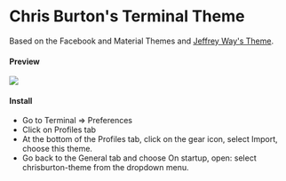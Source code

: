 # Chris Burton's Terminal Theme
Based on the Facebook and Material Themes and [Jeffrey Way's Theme](https://github.com/christopherburton/Jeffrey-Way-Theme).


#### Preview

<img src="http://d.pr/i/1eYxO.png">

#### Install

- Go to Terminal => Preferences
- Click on Profiles tab
- At the bottom of the Profiles tab, click on the gear icon, select Import, choose this theme.
- Go back to the General tab and choose On startup, open: select chrisburton-theme from the dropdown menu.

